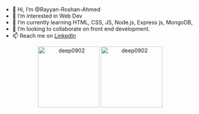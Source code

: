 - 👋 Hi, I’m @Rayyan-Roshan-Ahmed
- 👀 I’m interested in Web Dev
- 🌱 I’m currently learning HTML, CSS, JS, Node.js, Express js, MongoDB,  
- 💞️ I’m looking to collaborate on front end development. 
- 📫 Reach me on [LinkedIn](https://www.linkedin.com/in/rayyan-roshan-ahmed-691977189/)


<p align="center">
   <img height="160em" src="https://github-readme-stats.vercel.app/api?username=rayyan-roshan-ahmed&show_icons=true&title_color=ffffff&icon_color=bb2acf&text_color=daf7dc&bg_color=151515" alt="deep0902" />
    <img height="160em" src="https://github-readme-stats.vercel.app/api/top-langs?username=rayyan-roshan-ahmed&show_icons=true&title_color=ffffff&icon_color=bb2acf&text_color=daf7dc&bg_color=151515" alt="deep0902" />
</p>

<!---
Rayyan-Roshan-Ahmed/Rayyan-Roshan-Ahmed is a ✨ special ✨ repository because its `README.md` (this file) appears on your GitHub profile.
You can click the Preview link to take a look at your changes.
--->
